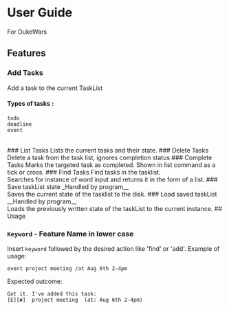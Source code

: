 # User Guide
For DukeWars
## Features 
### Add Tasks
Add a task to the current TaskList
#### Types of tasks : 
    todo
    deadline
    event
   <br>
### List Tasks
Lists the current tasks and their state.
### Delete Tasks
Delete a task from the task list, ignores completion status
### Complete Tasks
Marks the targeted task as completed. Shown in list command as a tick or cross. 
### Find Tasks
Find tasks in the tasklist. <br>
 Searches for instance of word input and returns it in the form of a list.
### Save taskList state
_Handled by program__ <br>
Saves the current state of the tasklist to the disk.
### Load saved taskList
__Handled by program__ <br>
Loads the previously written state of the taskList to the current instance. 
## Usage

### `Keyword` - Feature Name in lower case

Insert `keyword` followed by the desired action like 'find' or 'add'.
Example of usage: 

`event project meeting /at Aug 6th 2-4pm`

Expected outcome:

`Got it. I've added this task:` <br>
 `[E][✘]  project meeting  (at: Aug 6th 2-4pm)`
